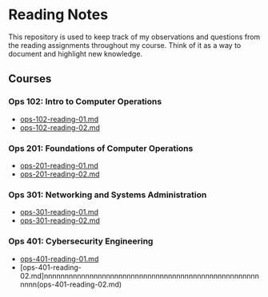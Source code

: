 # Reading Notes

This repository is used to keep track of my observations and questions from the reading assignments throughout my course. Think of it as a way to document and highlight new knowledge.

## Courses

### Ops 102: Intro to Computer Operations

- [ops-102-reading-01.md](ops-102-reading-01.md)
- [ops-102-reading-02.md](ops-102-reading-02.md)

### Ops 201: Foundations of Computer Operations

- [ops-201-reading-01.md](ops-201-reading-01.md)
- [ops-201-reading-02.md](ops-201-reading-02.md)

### Ops 301: Networking and Systems Administration

- [ops-301-reading-01.md](ops-301-reading-01.md)
- [ops-301-reading-02.md](ops-301-reading-02.md)

### Ops 401: Cybersecurity Engineering

- [ops-401-reading-01.md](ops-401-reading-01.md)
- [ops-401-reading-02.md]nnnnnnnnnnnnnnnnnnnnnnnnnnnnnnnnnnnnnnnnnnnnnnnnnnnnnnnn(ops-401-reading-02.md)

